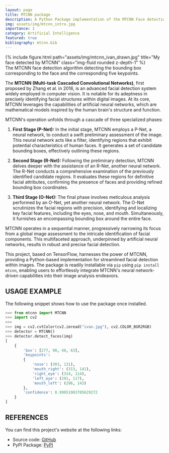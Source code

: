 ```yaml
---
layout: page
title: MTCNN package
description: A Python Package implementation of the MTCNN Face detection algorithm
img: assets/img/mtcnn_intro.jpg
importance: 1
category: Artificial Intelligence
featured: true
bibliography: mtcnn.bib
---
```



<div class="row">
    <div class="col-sm mt-3 mt-md-0">
        {% include figure.html path="assets/img/mtcnn_ivan_drawn.jpg" title="My face detected by MTCNN" class="img-fluid rounded z-depth-1" %}
    </div>
</div>
<div class="caption">
    The MTCNN face detection algorithm detecting the bounding box corresponding to the face and the corresponding five keypoints.
</div>

The **MTCNN (Multi-task Cascaded Convolutional Networks)**, first proposed by Zhang et al. <d-cite key="ZHANG2016"></d-cite> in 2016, is an advanced facial detection system widely employed in computer vision. It is notable for its adeptness in precisely identifying facial structures within digital images. At its core, MTCNN leverages the capabilities of artificial neural networks, which are mathematical models inspired by the human brain's structure and function.

MTCNN's operation unfolds through a cascade of three specialized phases:

1. **First Stage (P-Net):** In the initial stage, MTCNN employs a P-Net, a neural network, to conduct a swift preliminary assessment of the image. This neural network acts like a filter, identifying regions that exhibit potential characteristics of human faces. It generates a set of candidate bounding boxes, effectively outlining these regions.

2. **Second Stage (R-Net):** Following the preliminary detection, MTCNN delves deeper with the assistance of an R-Net, another neural network. The R-Net conducts a comprehensive examination of the previously identified candidate regions. It evaluates these regions for definitive facial attributes, confirming the presence of faces and providing refined bounding box coordinates.

3. **Third Stage (O-Net):** The final phase involves meticulous analysis performed by an O-Net, yet another neural network. The O-Net scrutinizes the facial regions with precision, identifying and localizing key facial features, including the eyes, nose, and mouth. Simultaneously, it furnishes an encompassing bounding box around the entire face.

MTCNN operates in a sequential manner, progressively narrowing its focus from a global image assessment to the intricate identification of facial components. This multifaceted approach, underpinned by artificial neural networks, results in robust and precise facial detection.

This project, based on TensorFlow, harnesses the power of MTCNN, providing a Python-based implementation for streamlined facial detection within images. The package is readily installable via `pip` using `pip install mtcnn`, enabling users to effortlessly integrate MTCNN's neural network-driven capabilities into their image analysis endeavors.



## USAGE EXAMPLE

The following snippet shows how to use the package once installed.

```python
>>> from mtcnn import MTCNN
>>> import cv2
>>>
>>> img = cv2.cvtColor(cv2.imread("ivan.jpg"), cv2.COLOR_BGR2RGB)
>>> detector = MTCNN()
>>> detector.detect_faces(img)
[
    {
        'box': [277, 90, 48, 63],
        'keypoints':
        {
            'nose': (303, 131),
            'mouth_right': (313, 141),
            'right_eye': (314, 114),
            'left_eye': (291, 117),
            'mouth_left': (296, 143)
        },
        'confidence': 0.99851983785629272
    }
]
```

## REFERENCES

You can find this project's website at the following links:

 * Source code: [GitHub](https://github.com/ipazc/mtcnn/)
 * PyPI Package: [PyPI](https://pypi.org/project/mtcnn/)
